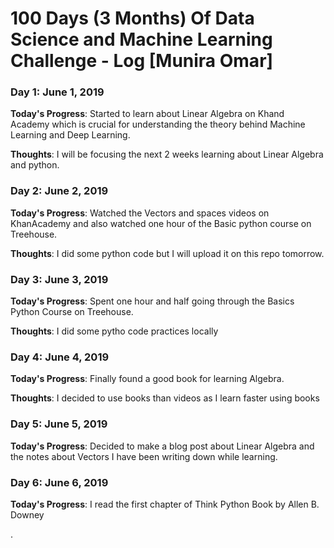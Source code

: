 # 100 Days (3 Months) Of Data Science and Machine Learning Challenge - Log [Munira Omar]

### Day 1: June 1, 2019

**Today's Progress**: Started to learn about Linear Algebra on Khand Academy which is crucial for understanding the theory behind Machine Learning and Deep Learning.

**Thoughts**: I will be focusing the next 2 weeks learning about Linear Algebra and python.


### Day 2: June 2, 2019

**Today's Progress**: Watched the Vectors and spaces videos on KhanAcademy and also watched one hour of the Basic python course on Treehouse.

**Thoughts**: I did some python code but I will upload it on this repo tomorrow.

### Day 3: June 3, 2019

**Today's Progress**: Spent one hour and half going through the Basics Python Course on Treehouse.

**Thoughts**: I did some pytho code practices locally


### Day 4: June 4, 2019

**Today's Progress**: Finally found a good book for learning Algebra.

**Thoughts**: I decided to use books than videos as I learn faster using books


### Day 5: June 5, 2019

**Today's Progress**: Decided to make a blog post about Linear Algebra and the notes about Vectors I have been writing down while learning.


### Day 6: June 6, 2019

**Today's Progress**: I read the first chapter of Think Python Book by Allen B. Downey






.

